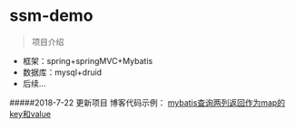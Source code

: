 # ssm-demo
> 项目介绍

- 框架：spring+springMVC+Mybatis
- 数据库：mysql+druid
- 后续...


#####2018-7-22 更新项目
博客代码示例：
<a href="https://cuifuan.github.io/2018/07/19/mybatis%E6%9F%A5%E8%AF%A2%E4%B8%A4%E5%88%97%E8%BF%94%E5%9B%9E%E4%BD%9C%E4%B8%BAmap%E7%9A%84key%E5%92%8Cvalue/">mybatis查询两列返回作为map的key和value</a>
